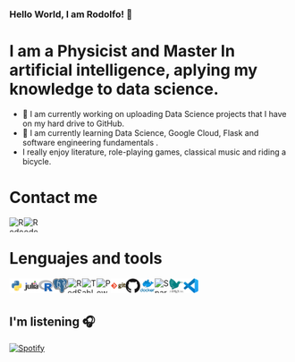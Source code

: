 ### Hello World, I am Rodolfo!  👋


# I am a Physicist and Master In artificial intelligence, aplying my knowledge to data science.

- 🔭 I am currently working on uploading Data Science projects that I have on my hard drive to GitHub.
- 🌱 I am currently learning Data Science, Google Cloud, Flask and software engineering fundamentals .
- I really enjoy literature, role-playing games, classical music and riding a bicycle. 

# Contact me


<a href="https://twitter.com/RodolfoTrillo"><img align="left" width="26" height="26" src="https://cdn.jsdelivr.net/npm/simple-icons@v3/icons/twitter.svg" alt="RodolfoTrillo | Twitter"></a>

<a href="https://www.linkedin.com/in/rodolfo-trillo-93829219a"><img align="left" width="26" height="26" src="https://cdn.jsdelivr.net/npm/simple-icons@v3/icons/linkedin.svg" alt="Rodolfo Arturo González Trillo | Twitter"></a> 
<br> 


# Lenguajes and tools

<a href="https://www.python.org/"><img align="left" width="26" height="26" src="https://raw.githubusercontent.com/github/explore/80688e429a7d4ef2fca1e82350fe8e3517d3494d/topics/python/python.png" alt="Python"></a> 

<a href="https://julialang.org/"><img align="left" width="26" height="26" src="https://raw.githubusercontent.com/github/explore/80688e429a7d4ef2fca1e82350fe8e3517d3494d/topics/julia/julia.png" alt="Julia"></a> 


<a href="https://www.r-project.org/"><img align="left" width="26" height="26" src="https://raw.githubusercontent.com/github/explore/80688e429a7d4ef2fca1e82350fe8e3517d3494d/topics/r/r.png" alt="R"></a> 

<a href="https://www.postgresql.org/"><img align="left" width="26" height="26" src="https://raw.githubusercontent.com/github/explore/80688e429a7d4ef2fca1e82350fe8e3517d3494d/topics/postgresql/postgresql.png" alt="PostgreSQL"></a> 

<a href="https://aws.amazon.com/en/redshift/"><img align="left" width="26" height="26" src="https://cdn2.iconfinder.com/data/icons/amazon-aws-stencils/100/Database_copy_Amazon_RedShift-512.png" alt="RedShift"></a> 

<a href="https://www.tableau.com/"><img align="left" width="26" height="26" src="https://www.tableau.com/favicon.ico" alt="Tableau"></a> 

<a href="https://powerbi.microsoft.com/en-au/"><img align="left" width="26" height="26" src="https://ojt.com/wp-content/uploads/2021/08/Power_BI-removebg-preview-350x350.png" alt="PowerBi"></a> 


<a href="https://git-scm.com/"><img align="left" width="26" height="26" src="https://raw.githubusercontent.com/github/explore/80688e429a7d4ef2fca1e82350fe8e3517d3494d/topics/git/git.png" alt="Git"></a> 

<a href="https://github.com/"><img align="left" width="26" height="26" src="https://raw.githubusercontent.com/github/explore/78df643247d429f6cc873026c0622819ad797942/topics/github/github.png" alt="GitHub"></a> 

<a href="https://www.docker.com/"><img align="left" width="26" height="26" src="https://raw.githubusercontent.com/github/explore/80688e429a7d4ef2fca1e82350fe8e3517d3494d/topics/docker/docker.png" alt="Docker"></a> 

<a href="https://spark.apache.org/"><img align="left" width="26" height="26" src="https://spark.apache.org/favicon.ico" alt="Spark"></a> 

<a href="https://www.latex-project.org/"><img align="left" width="26" height="26" src="https://raw.githubusercontent.com/github/explore/80688e429a7d4ef2fca1e82350fe8e3517d3494d/topics/latex/latex.png" alt="LaTeX"></a> 

<a href="https://code.visualstudio.com/"><img align="left" width="26" height="26" src="https://raw.githubusercontent.com/github/explore/80688e429a7d4ef2fca1e82350fe8e3517d3494d/topics/visual-studio-code/visual-studio-code.png" alt="VSCode"></a> 

<br> <br>

## I'm listening 🎧
 

 [![Spotify](https://novatorem-npj1y460d-rodoart.vercel.app/api/spotify)](https://open.spotify.com/user/22xqrztrudsnvixdtjkcvu22a)
